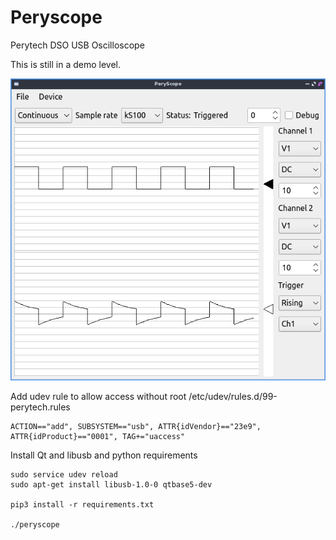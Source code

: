 # Peryscope
Perytech DSO USB Oscilloscope

This is still in a demo level.

![Screenshot](img/peryscope.png)


Add udev rule to allow access without root
/etc/udev/rules.d/99-perytech.rules
```
ACTION=="add", SUBSYSTEM=="usb", ATTR{idVendor}=="23e9", ATTR{idProduct}=="0001", TAG+="uaccess"
```
Install Qt and libusb and python requirements
```
sudo service udev reload
sudo apt-get install libusb-1.0-0 qtbase5-dev

pip3 install -r requirements.txt

./peryscope
```
